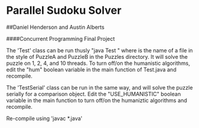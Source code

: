 # Parallel Sudoku Solver

##Daniel Henderson and Austin Alberts

####Concurrent Programming Final Project


The 'Test' class can be run thusly "java Test <puzzle>" where <puzzle> is the name of a file in the style of PuzzleA and PuzzleB in the Puzzles directory. It will solve the puzzle on 1, 2, 4, and 10 threads. To turn off/on the humanistic algorithms, edit the "hum" boolean variable in the main function of Test.java and recompile. 

The 'TestSerial' class can be run in the same way, and will solve the puzzle serially for a comparison object. Edit the "USE_HUMANISTIC" boolean variable in the main function to turn off/on the humaniztic algorithms and recompile. 

Re-compile using 'javac *.java'
